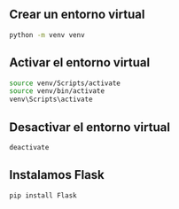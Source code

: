 ## Crear un entorno virtual

```bash
python -m venv venv
```


## Activar el entorno virtual

```bash
source venv/Scripts/activate
source venv/bin/activate
venv\Scripts\activate
```

## Desactivar el entorno virtual

```bash
deactivate
```

## Instalamos Flask

```bash
pip install Flask
```

